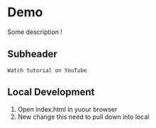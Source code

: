 # Demo

Some description !


## Subheader

    Watch tutorial on YouTube

## Local Development

1. Open index.html in yuour browser
2. New change this need to pull down into local
